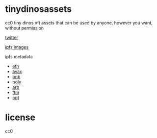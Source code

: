 # tinydinosassets

cc0 tiny dinos nft assets that can be used by anyone, however you want, without permission

[twitter](https://twitter.com/tinydinosnft)

[ipfs images](https://tinydinosimages.mypinata.cloud/ipfs/bafybeicfnljuepvgrhrf7nkzqa5ko3vsyimgeyykpjobtds2kfgjicrlma/1.png)

ipfs metadata

- [eth](https://tinydinos.mypinata.cloud/ipfs/QmTPK5GQqo7EUgCEcWnN42bmjdrpa43gUKDDyHXFrdmdV8/1)
- [avax](https://tinydinos.mypinata.cloud/ipfs/QmTiDwNeU6PnXTafdMYYyRdqghUxbwVufSUfn5vAmfd6xo/1)
- [bnb](https://tinydinos.mypinata.cloud/ipfs/QmQ2FAnBr6nkbo8hVXw5bWinFZdYbmAYTgMSY3Y3dUg8Rt/1)
- [poly](https://tinydinos.mypinata.cloud/ipfs/QmejtjcuV1oLgDkfi5eumDx5GaWBCTcNPK4XKr9ZdP7YzB/1)
- [arb](https://tinydinos.mypinata.cloud/ipfs/QmSdJtC74CF3HpofjRMEVQazmnfncCywtHKzAUynB5RwJE/1)
- [ftm](https://tinydinos.mypinata.cloud/ipfs/Qmb7LiBo4MwMSdz2ztBUcVRJ7cxgUmNt8oncmpBg9tjwE7/1)
- [opt](https://tinydinos.mypinata.cloud/ipfs/QmZw9LrtpLumH9jPgER93432meCcZuR6KNgaRNNZcu9ftR/1)

# license

cc0
